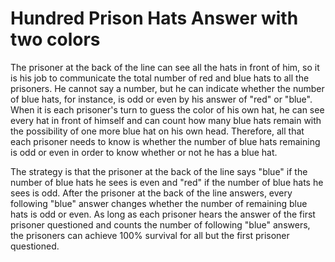 # Hundred Prison Hats Answer with two colors

The prisoner at the back of the line can see all the hats in front of him, so 
it is his job to communicate the total number of red and blue hats to all the 
prisoners. He cannot say a number, but he can indicate whether the number of 
blue hats, for instance, is odd or even by his answer of "red" or "blue". When 
it is each prisoner's turn to guess the color of his own hat, he can see every 
hat in front of himself and can count how many blue hats remain with the 
possibility of one more blue hat on his own head. Therefore, all that each 
prisoner needs to know is whether the number of blue hats remaining is odd or 
even in order to know whether or not he has a blue hat.

The strategy is that the prisoner at the back of the line says "blue" if the 
number of blue hats he sees is even and "red" if the number of blue hats he 
sees is odd. After the prisoner at the back of the line answers, every 
following "blue" answer changes whether the number of remaining blue hats is 
odd or even. As long as each prisoner hears the answer of the first prisoner 
questioned and counts the number of following "blue" answers, the prisoners can 
achieve 100% survival for all but the first prisoner questioned.
